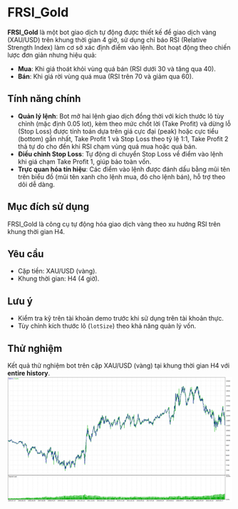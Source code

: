 # FRSI_Gold

**FRSI_Gold** là một bot giao dịch tự động được thiết kế để giao dịch vàng (XAU/USD) trên khung thời gian 4 giờ, sử dụng chỉ báo RSI (Relative Strength Index) làm cơ sở xác định điểm vào lệnh. Bot hoạt động theo chiến lược đơn giản nhưng hiệu quả:  
- **Mua**: Khi giá thoát khỏi vùng quá bán (RSI dưới 30 và tăng qua 40).  
- **Bán**: Khi giá rời vùng quá mua (RSI trên 70 và giảm qua 60).  

## Tính năng chính
- **Quản lý lệnh**: Bot mở hai lệnh giao dịch đồng thời với kích thước lô tùy chỉnh (mặc định 0.05 lot), kèm theo mức chốt lời (Take Profit) và dừng lỗ (Stop Loss) được tính toán dựa trên giá cực đại (peak) hoặc cực tiểu (bottom) gần nhất, Take Profit 1 và Stop Loss theo tỷ lệ 1:1, Take Profit 2 thả tự do cho đến khi RSI chạm vùng quá mua hoặc quá bán.
- **Điều chỉnh Stop Loss**: Tự động di chuyển Stop Loss về điểm vào lệnh khi giá chạm Take Profit 1, giúp bảo toàn vốn.  
- **Trực quan hóa tín hiệu**: Các điểm vào lệnh được đánh dấu bằng mũi tên trên biểu đồ (mũi tên xanh cho lệnh mua, đỏ cho lệnh bán), hỗ trợ theo dõi dễ dàng.

## Mục đích sử dụng
FRSI_Gold là công cụ tự động hóa giao dịch vàng theo xu hướng RSI trên khung thời gian H4.

## Yêu cầu
- Cặp tiền: XAU/USD (vàng).  
- Khung thời gian: H4 (4 giờ).  

## Lưu ý
- Kiểm tra kỹ trên tài khoản demo trước khi sử dụng trên tài khoản thực.
- Tùy chỉnh kích thước lô (`lotSize`) theo khả năng quản lý vốn.

## Thử nghiệm
Kết quả thử nghiệm bot trên cặp XAU/USD (vàng) tại khung thời gian H4 với **entire history**.
![Ảnh thử nghiệm](Image/FRSI_Gold.png)
